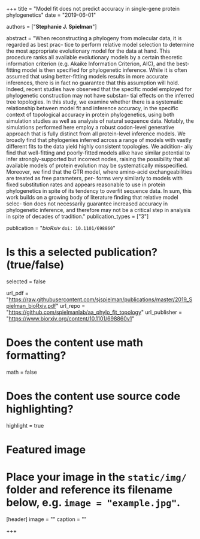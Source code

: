 +++
title = "Model fit does not predict accuracy in single-gene protein phylogenetics"
date = "2019-06-01"

authors = ["**Stephanie J. Spielman**"]

abstract = "When reconstructing a phylogeny from molecular data, it is regarded as best prac- tice to perform relative model selection to determine the most appropriate evolutionary model for the data at hand. This procedure ranks all available evolutionary models by a certain theoretic information criterion (e.g. Akaike Information Criterion, AIC), and the best-fitting model is then specified for phylogenetic inference. While it is often assumed that using better-fitting models results in more accurate inferences, there is in fact no guarantee that this assumption will hold. Indeed, recent studies have observed that the specific model employed for phylogenetic construction may not have substan- tial effects on the inferred tree topologies. In this study, we examine whether there is a systematic relationship between model fit and inference accuracy, in the specific context of topological accuracy in protein phylogenetics, using both simulation studies as well as analysis of natural sequence data. Notably, the simulations performed here employ a robust codon-level generative approach that is fully distinct from all protein-level inference models. We broadly find that phylogenies inferred across a range of models with vastly different fits to the data yield highly consistent topologies. We addition- ally find that well-fitting and poorly-fitted models alike have similar potential to infer strongly-supported but incorrect nodes, raising the possibility that all available models of protein evolution may be systematically misspecified. Moreover, we find that the GTR model, where amino-acid exchangeabilities are treated as free parameters, per- forms very similarly to models with fixed substitution rates and appears reasonable to use in protein phylogenetics in spite of its tendency to overfit sequence data. In sum, this work builds on a growing body of literature finding that relative model selec- tion does not necessarily guarantee increased accuracy in phylogenetic inference, and therefore may not be a critical step in analysis in spite of decades of tradition."
publication_types = ["3"]

publication = "*bioRxiv* `doi: 10.1101/698860`"

# Is this a selected publication? (true/false)
selected = false

url_pdf = "https://raw.githubusercontent.com/sjspielman/publications/master/2019_Spielman_bioRxiv.pdf"
url_repo = "https://github.com/spielmanlab/aa_phylo_fit_topology"
url_publisher = "https://www.biorxiv.org/content/10.1101/698860v1"
# Does the content use math formatting?
math = false

# Does the content use source code highlighting?
highlight = true

# Featured image
# Place your image in the `static/img/` folder and reference its filename below, e.g. `image = "example.jpg"`.
[header]
image = ""
caption = ""

+++

<!-- More detail can easily be written here using *Markdown* and $\rm \LaTeX$ math code. -->
